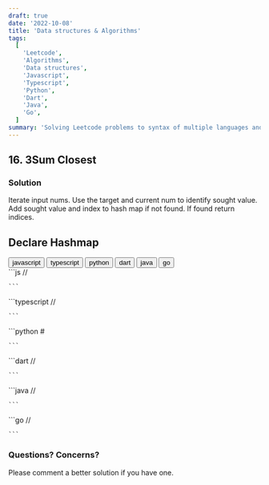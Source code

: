 ```yaml
---
draft: true
date: '2022-10-08'
title: 'Data structures & Algorithms'
tags:
  [
    'Leetcode',
    'Algorithms',
    'Data structures',
    'Javascript',
    'Typescript',
    'Python',
    'Dart',
    'Java',
    'Go',
  ]
summary: 'Solving Leetcode problems to syntax of multiple languages and data structures & algorithms.'
---
```


## 16. 3Sum Closest

### Solution

Iterate input nums. Use the target and current num to identify sought value. Add
sought value and index to hash map if not found. If found return indices.

## Declare Hashmap

<div className="tab-group">
  <div className="tab">
    <button id="js" className="tablinks">javascript</button>
    <button id="ts" className="tablinks">typescript</button>
    <button id="python" className="tablinks">python</button>
    <button id="dart" className="tablinks">dart</button>
    <button id="java" className="tablinks">java</button>
    <button id="go" className="tablinks">go</button>
  </div>

  <div id="js" className="tabcontent">
    ```js
    //

    ```

  </div>

  <div id="ts" className="tabcontent">
    ```typescript
    //

    ```

  </div>

  <div id="python" className="tabcontent">
    ```python
    #

    ```

  </div>

  <div id="dart" className="tabcontent">
    ```dart
    //

    ```

  </div>

  <div id="java" className="tabcontent">
    ```java
    //

    ```

  </div>

  <div id="go" className="tabcontent">
    ```go
    //

    ```

  </div>
</div>

### Questions? Concerns?

Please comment a better solution if you have one.
